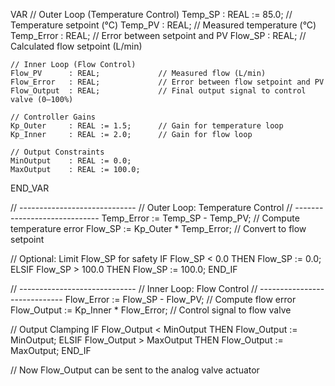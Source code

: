 VAR
    // Outer Loop (Temperature Control)
    Temp_SP      : REAL := 85.0;     // Temperature setpoint (°C)
    Temp_PV      : REAL;             // Measured temperature (°C)
    Temp_Error   : REAL;             // Error between setpoint and PV
    Flow_SP      : REAL;             // Calculated flow setpoint (L/min)

    // Inner Loop (Flow Control)
    Flow_PV      : REAL;             // Measured flow (L/min)
    Flow_Error   : REAL;             // Error between flow setpoint and PV
    Flow_Output  : REAL;             // Final output signal to control valve (0–100%)

    // Controller Gains
    Kp_Outer     : REAL := 1.5;      // Gain for temperature loop
    Kp_Inner     : REAL := 2.0;      // Gain for flow loop

    // Output Constraints
    MinOutput    : REAL := 0.0;
    MaxOutput    : REAL := 100.0;
END_VAR

// -----------------------------
// Outer Loop: Temperature Control
// -----------------------------
Temp_Error := Temp_SP - Temp_PV;           // Compute temperature error
Flow_SP := Kp_Outer * Temp_Error;          // Convert to flow setpoint

// Optional: Limit Flow_SP for safety
IF Flow_SP < 0.0 THEN
    Flow_SP := 0.0;
ELSIF Flow_SP > 100.0 THEN
    Flow_SP := 100.0;
END_IF

// -----------------------------
// Inner Loop: Flow Control
// -----------------------------
Flow_Error := Flow_SP - Flow_PV;           // Compute flow error
Flow_Output := Kp_Inner * Flow_Error;      // Control signal to flow valve

// Output Clamping
IF Flow_Output < MinOutput THEN
    Flow_Output := MinOutput;
ELSIF Flow_Output > MaxOutput THEN
    Flow_Output := MaxOutput;
END_IF

// Now Flow_Output can be sent to the analog valve actuator
